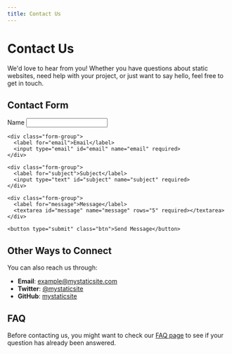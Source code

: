 ```yaml
---
title: Contact Us
---
```


# Contact Us

We'd love to hear from you! Whether you have questions about static websites, need help with your project, or just want to say hello, feel free to get in touch.

## Contact Form

<div class="contact-form">
  <form id="contactForm" action="https://formspree.io/f/your-formspree-id" method="POST">
    <div class="form-group">
      <label for="name">Name</label>
      <input type="text" id="name" name="name" required>
    </div>
    
    <div class="form-group">
      <label for="email">Email</label>
      <input type="email" id="email" name="email" required>
    </div>
    
    <div class="form-group">
      <label for="subject">Subject</label>
      <input type="text" id="subject" name="subject" required>
    </div>
    
    <div class="form-group">
      <label for="message">Message</label>
      <textarea id="message" name="message" rows="5" required></textarea>
    </div>
    
    <button type="submit" class="btn">Send Message</button>
  </form>
</div>

<div id="formStatus"></div>

## Other Ways to Connect

You can also reach us through:

- **Email**: example@mystaticsite.com
- **Twitter**: [@mystaticsite](https://twitter.com)
- **GitHub**: [mystaticsite](https://github.com)

## FAQ

Before contacting us, you might want to check our [FAQ page](/pages/faq.html) to see if your question has already been answered. 